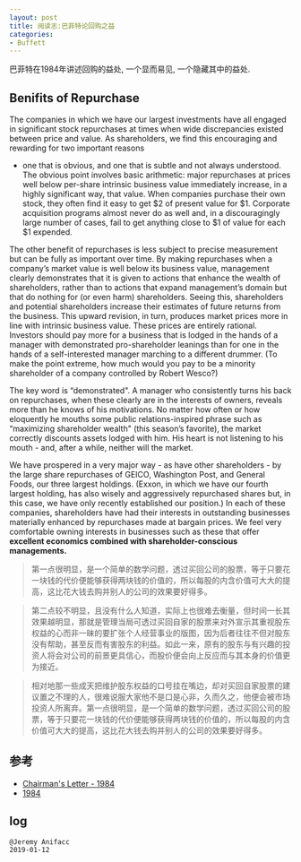 ```yaml
---
layout: post
title: 阅读志:巴菲特论回购之益
categories:
- Buffett
---
```

巴菲特在1984年讲述回购的益处, 一个显而易见, 一个隐藏其中的益处.

## Benifits of Repurchase 

The companies in which we have our largest investments have 
all engaged in significant stock repurchases at times when wide 
discrepancies existed between price and value.  As shareholders, 
we find this encouraging and rewarding for two important reasons 
- one that is obvious, and one that is subtle and not always 
understood.  The obvious point involves basic arithmetic: major 
repurchases at prices well below per-share intrinsic business 
value immediately increase, in a highly significant way, that 
value.  When companies purchase their own stock, they often find 
it easy to get $2 of present value for $1.  Corporate acquisition 
programs almost never do as well and, in a discouragingly large 
number of cases, fail to get anything close to $1 of value for 
each $1 expended.

The other benefit of repurchases is less subject to precise 
measurement but can be fully as important over time.  By making 
repurchases when a company’s market value is well below its 
business value, management clearly demonstrates that it is given 
to actions that enhance the wealth of shareholders, rather than 
to actions that expand management’s domain but that do nothing 
for (or even harm) shareholders.  Seeing this, shareholders and 
potential shareholders increase their estimates of future returns 
from the business.  This upward revision, in turn, produces 
market prices more in line with intrinsic business value.  These 
prices are entirely rational.  Investors should pay more for a 
business that is lodged in the hands of a manager with 
demonstrated pro-shareholder leanings than for one in the hands 
of a self-interested manager marching to a different drummer. (To 
make the point extreme, how much would you pay to be a minority 
shareholder of a company controlled by Robert Wesco?)

The key word is “demonstrated". A manager who consistently 
turns his back on repurchases, when these clearly are in the 
interests of owners, reveals more than he knows of his 
motivations.  No matter how often or how eloquently he mouths 
some public relations-inspired phrase such as “maximizing 
shareholder wealth" (this season’s favorite), the market 
correctly discounts assets lodged with him.  His heart is not 
listening to his mouth - and, after a while, neither will the 
market.

We have prospered in a very major way - as have other 
shareholders - by the large share repurchases of GEICO, 
Washington Post, and General Foods, our three largest holdings. 
(Exxon, in which we have our fourth largest holding, has also 
wisely and aggressively repurchased shares but, in this case, we 
have only recently established our position.) In each of these 
companies, shareholders have had their interests in outstanding 
businesses materially enhanced by repurchases made at bargain 
prices.  We feel very comfortable owning interests in businesses 
such as these that offer **excellent economics combined with 
shareholder-conscious managements.**

> 第一点很明显，是一个简单的数学问题，透过买回公司的股票，等于只要花一块钱的代价便能够获得两块钱的价值的，所以每股的内含价值可大大的提高，这比花大钱去购并别人的公司的效果要好得多。

> 第二点较不明显，且没有什么人知道，实际上也很难去衡量，但时间一长其效果越明显，那就是管理当局可透过买回自家的股票来对外宣示其重视股东权益的心而非一昧的要扩张个人经营事业的版图，因为后者往往不但对股东没有帮助，甚至反而有害股东的利益。如此一来，原有的股东与有兴趣的投资人将会对公司的前景更具信心，而股价便会向上反应而与其本身的价值更为接近。

> 相对地那一些成天把维护股东权益的口号挂在嘴边，却对买回自家股票的建议置之不理的人，很难说服大家他不是口是心非，久而久之，他便会被市场投资人所离弃。第一点很明显，是一个简单的数学问题，透过买回公司的股票，等于只要花一块钱的代价便能够获得两块钱的价值的，所以每股的内含价值可大大的提高，这比花大钱去购并别人的公司的效果要好得多。


## 参考

- [Chairman's Letter - 1984](http://www.berkshirehathaway.com/letters/1984.html)
- [1984](http://blog.sina.com.cn/s/blog_4462623d0102e1ng.html) 


## log

```
@Jeremy Anifacc
2019-01-12
```
